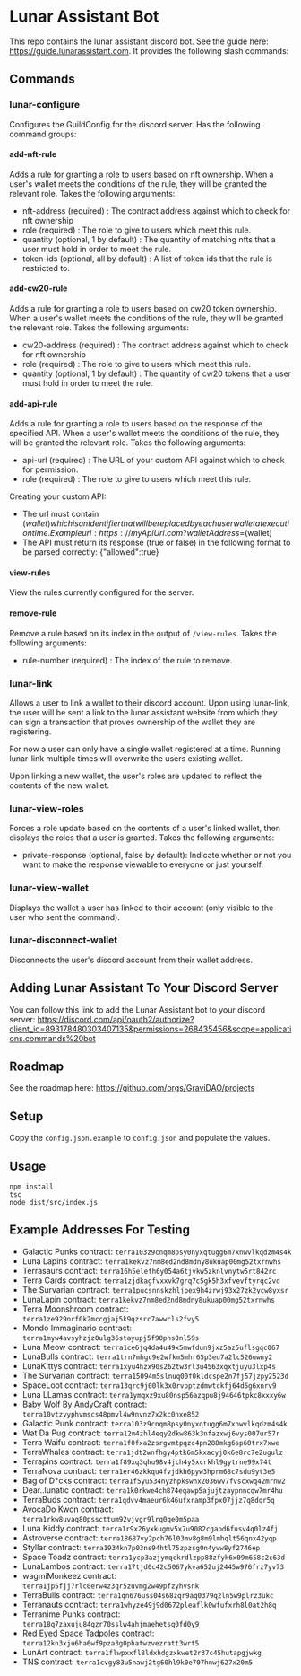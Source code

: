 # Lunar Assistant Bot

This repo contains the lunar assistant discord bot. See the guide here: https://guide.lunarassistant.com. It provides the following slash commands: 
## Commands

### lunar-configure

Configures the GuildConfig for the discord server. Has the following command groups:

<!-- #### rules command group

Command group for configuring the rules which grant roles based on wallet holdings. Useful for creating private channels that only those with certain wallet holdings have access to, and for letting users show off their wallets via roles. -->
#### add-nft-rule

Adds a rule for granting a role to users based on nft ownership. When a user's wallet meets the conditions of the rule, they will be granted the relevant role. Takes the following arguments:
- nft-address (required) : The contract address against which to check for nft ownership
- role (required) : The role to give to users which meet this rule.
- quantity (optional, 1 by default) : The quantity of matching nfts that a user must hold in order to meet the rule.
- token-ids (optional, all by default) : A list of token ids that the rule is restricted to.

#### add-cw20-rule

Adds a rule for granting a role to users based on cw20 token ownership. When a user's wallet meets the conditions of the rule, they will be granted the relevant role. Takes the following arguments:
- cw20-address (required) : The contract address against which to check for nft ownership
- role (required) : The role to give to users which meet this rule.
- quantity (optional, 1 by default) : The quantity of cw20 tokens that a user must hold in order to meet the rule.

#### add-api-rule

Adds a rule for granting a role to users based on the response of the specified API. When a user's wallet meets the conditions of the rule, they will be granted the relevant role. Takes the following arguments:
- api-url (required) : The URL of your custom API against which to check for permission.
- role (required) : The role to give to users which meet this rule.

Creating your custom API:
- The url must contain $(wallet) which is an identifier that will be replaced by each user wallet at execution time. Example url: https://myApiUrl.com?walletAddress=$(wallet) 
- The API must return its response (true or false) in the following format to be parsed correctly: {"allowed":true}


#### view-rules

View the rules currently configured for the server.

#### remove-rule

Remove a rule based on its index in the output of `/view-rules`. Takes the following arguments:
- rule-number (required) : The index of the rule to remove.

<!-- #### dependencies command group

Command group for configuring role dependencies. Useful for making manually granted roles depend on wallet based roles (i.e., you can only be a galactic chairman if you hold at least 2 punks).

##### add-role-dependency

Add a relationship by which one role depends on another. Whenever the required role is removed from a user with the dependent role, the dependent role will be removed as well. Takes the following arguments:
- required-role (required) : The role that is required in order to have the dependent role.
- dependent-role (required) : The role that depends on the required role.
##### view-role-dependencies

View the rule dependencies currently configured for the server.

##### remove-role-dependencies

Remove a role dependency based on its index in the output of `/view-role-links`. Takes the following arguments:
- rule-number (required) : The index of the role link to remove.

#### alerts command group

##### add-role-alert

Add an alert that triggers whenever a given role is added or removed from a user. Takes the following arguments:
- role (required) : The role to send an alert about whenever it is added or removed.

##### view-role-alerts

View the role alerts currently configured for the server.

##### remove-role-alert

Remove a role alert. Takes the following arguments:
- role (required) : The role for which to remove an alert. -->


### lunar-link

Allows a user to link a wallet to their discord account. Upon using lunar-link, the user will be sent a link to the lunar assistant website from which they can sign a transaction that proves ownership of the wallet they are registering.

For now a user can only have a single wallet registered at a time. Running lunar-link multiple times will overwrite the users existing wallet.

Upon linking a new wallet, the user's roles are updated to reflect the contents of the new wallet.

### lunar-view-roles

Forces a role update based on the contents of a user's linked wallet, then displays the roles that a user is granted. Takes the following arguments:
- private-response (optional, false by default): Indicate whether or not you want to make the response viewable to everyone or just yourself.
### lunar-view-wallet

Displays the wallet a user has linked to their account (only visible to the user who sent the command).

### lunar-disconnect-wallet

Disconnects the user's discord account from their wallet address.


## Adding Lunar Assistant To Your Discord Server

You can follow this link to add the Lunar Assistant bot to your discord server: https://discord.com/api/oauth2/authorize?client_id=893178480303407135&permissions=268435456&scope=applications.commands%20bot

## Roadmap

See the roadmap here: https://github.com/orgs/GraviDAO/projects

## Setup

Copy the `config.json.example` to `config.json` and populate the values.
## Usage

```
npm install
tsc
node dist/src/index.js
```

## Example Addresses For Testing

- Galactic Punks contract: `terra103z9cnqm8psy0nyxqtugg6m7xnwvlkqdzm4s4k`
- Luna Lapins contract: `terra1kekvz7nm8ed2nd8mdny8ukuap00mg52txrnwhs`
- Terrasaurs contract: `terra16h5elefh6y054a6tjvkw5zknlvnytw5rt842rc`
- Terra Cards contract: `terra1zjdkagfvxxvk7grq7c5gk5h3xfvevftyrqc2vd`
- The Survarian contract: `terra1pucsnnskzhljpex9h4zrwj93x27zk2ycw8yxsr`
- LunaLapin contract: `terra1kekvz7nm8ed2nd8mdny8ukuap00mg52txrnwhs`
- Terra Moonshroom contract: `terra1ze929nrf0k2mccgjaj5k9qzsrc7awwcls2fvy5`
- Mondo Immaginario contract: `terra1myw4avsyhzjz0ulg36stayupj5f90phs0nl59s`
- Luna Meow contract: `terra1ce6jq4da4u49x5mwfdun9jxz5az5uflsgqc067`
- LunaBulls contract: `terra1trn7mhgc9e2wfkm5mhr65p3eu7a2lc526uwny2`
- LunaKittys contract: `terra1xyu4hzx90s262tw3rl3u4563xqxtjuyu3lxp4s`
- The Survarian contract: `terra15094m5slnuq00f0kldcspe2n7fj57jzpy2523d`
- SpaceLoot contract: `terra13qrc9j00lk3x0rvpptzdmwtckfj64d5g6xnrv9`
- Luna LLamas contract: `terra1ymqxz9xu80nsp56azqpu8j94646tpkc8xxxy6w`
- Baby Wolf By AndyCraft contract: `terra10vtzvyphvmscs48pmvl4w9nvnz7x2kc0nxe852`
- Galactic Punk contract: `terra103z9cnqm8psy0nyxqtugg6m7xnwvlkqdzm4s4k`
- Wat Da Pug contract: `terra12m4zhl4eqy2dkw863k3nfazxwj6vys007ur57r`
- Terra Waifu contract: `terra1f0fxa2zsrgvmtpqzc4pn288mkg6sp60trx7xwe`
- TerraWhales contract: `terra1jdt2wnfhgy4ptk6m5kxacyj0k6e8rc7e2ugulz`
- Terrapins contract: `terra1f89xq3qhu98v4jch4y5xcrkhl9gytrne99x74t`
- TerraNova contract: `terra1er46zkkqu4fvjdkh6pyw3hprm68c7sdu9yt3e5`
- Bag of D*cks contract: `terra1f5yu534nyzhpkswnx2036wv7fvscxwq42mrnw2`
- Dear..lunatic contract: `terra1k0rkwe4ch874eqawp5ajujtzaypnncqw7mr4hu`
- TerraBuds contract: `terra1qdvv4maeur6k46ufxramp3fpx07jjz7q8dqr5q`
- AvocaDo Kwon contract: `terra1rkw8uvaq80psscttum92vjvgr9lrq0qe0m5paa`
- Luna Kiddy contract: `terra1r9x26yxkugmv5x7u9082cgapd6fusv4q0lz4fj`
- Astroverse contract: `terra18687vy2pch76l03mv8g8m9lmhqlt56qnx42yqp`
- Styllar contract: `terra1934kn7p03ns94htl75zpzsg0n4yvw8yf2746ep`
- Space Toadz contract: `terra1ycp3azjymqckrdlzpp88zfyk6x09m658c2c63d`
- LunaLambos contract: `terra17tjd0c42c5067ykva652uj2445w976frz7yv73`
- wagmiMonkeez contract: `terra1jp5fjj7rlc0erw4z3qr5zuvmg2w49pfzyhvsnk`
- TerraBulls contract: `terra1qn676uss04s68zqr9aq0379q2ln5w9plrz3ukc`
- Terranauts contract: `terra1whyze49j9d0672pleaflk0wfufxrh8l0at2h8q`
- Terranime Punks contract: `terra18g7zaxuju84qzr70sslw4ahjmaehetsg0fd0y9`
- Red Eyed Space Tadpoles contract: `terra12kn3xju6ha6wf9pza3g0phatwzvezratt3wrt5`
- LunArt contract: `terra1flwpxxfl8ldxhdgzxkwet2r37c45hutapgjwkg`
- TNS contract: `terra1cvgy83u5nawj2tg60hl9k0e707hnwj627x20m5`
